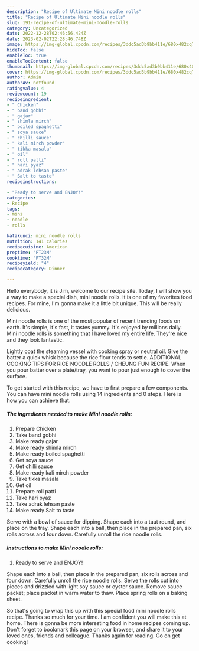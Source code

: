 ```yaml
---
description: "Recipe of Ultimate Mini noodle rolls"
title: "Recipe of Ultimate Mini noodle rolls"
slug: 191-recipe-of-ultimate-mini-noodle-rolls
category: Uncategorized
date: 2022-12-28T02:46:56.424Z
date: 2023-02-02T22:28:46.748Z
image: https://img-global.cpcdn.com/recipes/3ddc5ad3b9bb411e/680x482cq70/mini-noodle-rolls-recipe-main-photo.jpg
hideToc: false
enableToc: true
enableTocContent: false
thumbnail: https://img-global.cpcdn.com/recipes/3ddc5ad3b9bb411e/680x482cq70/mini-noodle-rolls-recipe-main-photo.jpg
cover: https://img-global.cpcdn.com/recipes/3ddc5ad3b9bb411e/680x482cq70/mini-noodle-rolls-recipe-main-photo.jpg
author: Admin
authorAv: notfound
ratingvalue: 4
reviewcount: 19
recipeingredient:
- " Chicken"
- " band gobhi"
- " gajar"
- " shimla mirch"
- " boiled spaghetti"
- " soya sauce"
- " chilli sauce"
- " kali mirch powder"
- " tikka masala"
- " oil"
- " roll patti"
- " hari pyaz"
- " adrak lehsan paste"
- " Salt to taste"
recipeinstructions:

- "Ready to serve and ENJOY!"
categories:
- Recipe
tags:
- mini
- noodle
- rolls

katakunci: mini noodle rolls 
nutrition: 141 calories
recipecuisine: American
preptime: "PT23M"
cooktime: "PT32M"
recipeyield: "4"
recipecategory: Dinner

---
```



Hello everybody, it is Jim, welcome to our recipe site. Today, I will show you a way to make a special dish, mini noodle rolls. It is one of my favorites food recipes. For mine, I'm gonna make it a little bit unique. This will be really delicious.

Mini noodle rolls is one of the most popular of recent trending foods on earth. It's simple, it's fast, it tastes yummy. It's enjoyed by millions daily. Mini noodle rolls is something that I have loved my entire life. They're nice and they look fantastic.

Lightly coat the steaming vessel with cooking spray or neutral oil. Give the batter a quick whisk because the rice flour tends to settle. ADDITIONAL COOKING TIPS FOR RICE NOODLE ROLLS / CHEUNG FUN RECIPE. When you pour batter over a plate/tray, you want to pour just enough to cover the surface.


To get started with this recipe, we have to first prepare a few components. You can have mini noodle rolls using 14 ingredients and 0 steps. Here is how you can achieve that.

<!--inarticleads1-->

##### The ingredients needed to make Mini noodle rolls:

1. Prepare  Chicken
1. Take  band gobhi
1. Make ready  gajar
1. Make ready  shimla mirch
1. Make ready  boiled spaghetti
1. Get  soya sauce
1. Get  chilli sauce
1. Make ready  kali mirch powder
1. Take  tikka masala
1. Get  oil
1. Prepare  roll patti
1. Take  hari pyaz
1. Take  adrak lehsan paste
1. Make ready  Salt to taste


Serve with a bowl of sauce for dipping. Shape each into a taut round, and place on the tray. Shape each into a ball, then place in the prepared pan, six rolls across and four down. Carefully unroll the rice noodle rolls. 

<!--inarticleads2-->

##### Instructions to make Mini noodle rolls:


1. Ready to serve and ENJOY!

Shape each into a ball, then place in the prepared pan, six rolls across and four down. Carefully unroll the rice noodle rolls. Serve the rolls cut into pieces and drizzled with light soy sauce or oyster sauce. Remove sauce packet; place packet in warm water to thaw. Place spring rolls on a baking sheet. 

So that's going to wrap this up with this special food mini noodle rolls recipe. Thanks so much for your time. I am confident you will make this at home. There is gonna be more interesting food in home recipes coming up. Don't forget to bookmark this page on your browser, and share it to your loved ones, friends and colleague. Thanks again for reading. Go on get cooking!
